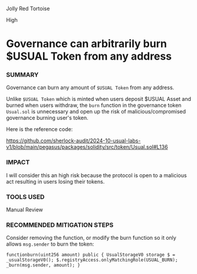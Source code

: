 Jolly Red Tortoise

High

# Governance can arbitrarily burn $USUAL Token from any address

###  SUMMARY

Governance can burn any amount of `$USUAL Token` from any address.

Unlike `$USUAL Token` which is minted when users deposit $USUAL Asset and burned when users withdraw, the `burn` function in the governance token `Usual.sol` is unnecessary and open up the risk of malicious/compromised governance burning user's token.

Here is the reference code:

https://github.com/sherlock-audit/2024-10-usual-labs-v1/blob/main/pegasus/packages/solidity/src/token/Usual.sol#L136

### IMPACT

I will consider this an high risk because the protocol is open to a malicious act resulting in users losing their tokens.

### TOOLS USED

Manual Review

### RECOMMENDED MITIGATION STEPS

Consider removing the function, or modify the burn function so it only allows `msg.sender` to burn the token:

`functionburn(uint256 amount) public {
        UsualStorageV0 storage $ = _usualStorageV0();
        $.registryAccess.onlyMatchingRole(USUAL_BURN);
        _burn(msg.sender, amount);
    }`


